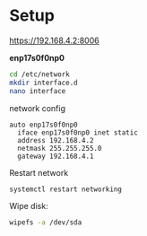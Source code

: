 # Setup

https://192.168.4.2:8006

**enp17s0f0np0**

```bash
cd /etc/network
mkdir interface.d
nano interface
```

network config
```
auto enp17s0f0np0
  iface enp17s0f0np0 inet static
  address 192.168.4.2
  netmask 255.255.255.0
  gateway 192.168.4.1
```

Restart network
```bash
systemctl restart networking
```

Wipe disk:
```bash
wipefs -a /dev/sda
```

